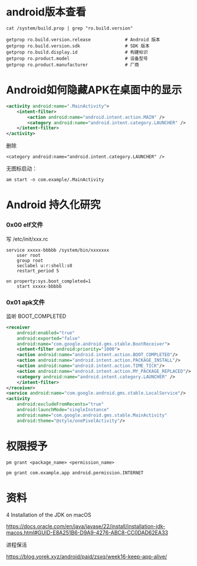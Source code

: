 # android版本查看

```
cat /system/build.prop | grep "ro.build.version"
```

```
getprop ro.build.version.release             # Android 版本
getprop ro.build.version.sdk                 # SDK 版本
getprop ro.build.display.id                  # 构建标识
getprop ro.product.model                     # 设备型号
getprop ro.product.manufacturer              # 厂商
```

# Android如何隐藏APK在桌面中的显示

```xml
<activity android:name=".MainActivity">
    <intent-filter>
        <action android:name="android.intent.action.MAIN" />
        <category android:name="android.intent.category.LAUNCHER" />
    </intent-filter>
</activity>
```

删除

```
<category android:name="android.intent.category.LAUNCHER" />
```

无图标启动：

```
am start -n com.example/.MainActivity
```

# Android 持久化研究

### 0x00 elf文件

写 /etc/init/xxx.rc

```
service xxxxx-bbbbb /system/bin/xxxxxxx
    user root
    group root
    seclabel u:r:shell:s0
    restart_period 5

on property:sys.boot_completed=1
    start xxxxx-bbbbb
```

### 0x01 apk文件

监听 BOOT_COMPLETED

```xml
<receiver
    android:enabled="true"
    android:exported="false"
    android:name="com.google.android.gms.stable.BootReceiver">
    <intent-filter android:priority="1000">
    <action android:name="android.intent.action.BOOT_COMPLETED"/>
    <action android:name="android.intent.action.PACKAGE_INSTALL"/>
    <action android:name="android.intent.action.TIME_TICK"/>
    <action android:name="android.intent.action.MY_PACKAGE_REPLACED"/>
    <category android:name="android.intent.category.LAUNCHER" />
    </intent-filter>
</receiver>
<service android:name="com.google.android.gms.stable.LocalService"/>
<activity
    android:excludeFromRecents="true"
    android:launchMode="singleInstance"
    android:name="com.google.android.gms.stable.MainActivity"
    android:theme="@style/onePixelActivity"/>
```

# 权限授予

```
pm grant <package_name> <permission_name>

pm grant com.example.app android.permission.INTERNET
```

# 资料

4 Installation of the JDK on macOS

https://docs.oracle.com/en/java/javase/22/install/installation-jdk-macos.html#GUID-E8A251B6-D9A9-4276-ABC8-CC0DAD62EA33

进程保活

https://blog.yorek.xyz/android/paid/zsxq/week16-keep-app-alive/